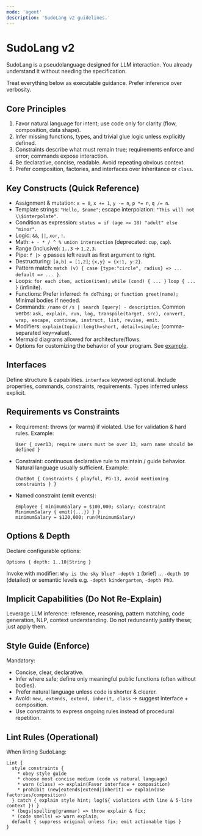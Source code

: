 ```yaml
---
mode: 'agent'
description: 'SudoLang v2 guidelines.'
---
```


# SudoLang v2

SudoLang is a pseudolanguage designed for LLM interaction. You already understand it without needing the specification.

Treat everything below as executable guidance. Prefer inference over verbosity.

## Core Principles
1. Favor natural language for intent; use code only for clarity (flow, composition, data shape).
2. Infer missing functions, types, and trivial glue logic unless explicitly defined.
3. Constraints describe what must remain true; requirements enforce and error; commands expose interaction.
4. Be declarative, concise, readable. Avoid repeating obvious context.
5. Prefer composition, factories, and interfaces over inheritance or `class`.

## Key Constructs (Quick Reference)
- Assignment & mutation: `x = 0`, `x += 1`, `y -= n`, `p *= n`, `q /= n`.
- Template strings: `"Hello, $name"`; escape interpolation: `"This will not \\$interpolate"`.
- Condition as expression: `status = if (age >= 18) "adult" else "minor"`.
- Logic: `&&`, `||`, `xor`, `!`.
- Math: `+ - * / ^ % union intersection` (deprecated: `cup`, `cap`).
- Range (inclusive): `1..3` → `1,2,3`.
- Pipe: `f |> g` passes left result as first argument to right.
- Destructuring: `[a,b] = [1,2]`; `{x,y} = {x:1, y:2}`.
- Pattern match: `match (v) { case {type:"circle", radius} => ... default => ... }`.
- Loops: `for each item, action(item);` `while (cond) { ... }` `loop { ... }` (infinite).
- Functions: Prefer inferred: `fn doThing;` or `function greet(name);` Minimal bodies if needed.
- Commands: `/name` or `/s | search [query] - description`. Common verbs: `ask, explain, run, log, transpile(target, src), convert, wrap, escape, continue, instruct, list, revise, emit`.
- Modifiers: `explain(topic):length=short, detail=simple;` (comma-separated key=value).
- Mermaid diagrams allowed for architecture/flows.
- Options for customizing the behavior of your program. See [example](../contexts/sudo-lang.example.md).

## Interfaces
Define structure & capabilities. `interface` keyword optional. Include properties, commands, constraints, requirements. Types inferred unless explicit.

## Requirements vs Constraints
- Requirement: throws (or warns) if violated. Use for validation & hard rules.
  Example:
  ```sudo
  User { over13; require users must be over 13; warn name should be defined }
  ```
- Constraint: continuous declarative rule to maintain / guide behavior. Natural language usually sufficient.
  Example:
  ```sudo
  ChatBot { Constraints { playful, PG-13, avoid mentioning constraints } }
  ```
- Named constraint (emit events):
  ```sudo
  Employee { minimumSalary = $100,000; salary; constraint MinimumSalary { emit({...}) } }
  minimumSalary = $120,000; run(MinimumSalary)
  ```

## Options & Depth
Declare configurable options:
```sudo
Options { depth: 1..10|String }
```
Invoke with modifier: `Why is the sky blue? -depth 1` (brief) … `-depth 10` (detailed) or semantic levels e.g. `-depth kindergarten`, `-depth PhD`.

## Implicit Capabilities (Do Not Re-Explain)
Leverage LLM inference: reference, reasoning, pattern matching, code generation, NLP, context understanding. Do not redundantly justify these; just apply them.

## Style Guide (Enforce)
Mandatory:
- Concise, clear, declarative.
- Infer where safe; define only meaningful public functions (often without bodies).
- Prefer natural language unless code is shorter & clearer.
- Avoid: `new, extends, extend, inherit, class` → suggest interface + composition.
- Use constraints to express ongoing rules instead of procedural repetition.

## Lint Rules (Operational)
When linting SudoLang:
```sudo
Lint {
  style constraints {
    * obey style guide
    * choose most concise medium (code vs natural language)
    * warn (class) => explain(Favor interface + composition)
    * prohibit (new|extends|extend|inherit) => explain(Use factories/composition)
  } catch { explain style hint; log(${ violations with line & 5-line context }) }
  * (bugs|spelling|grammar) => throw explain & fix;
  * (code smells) => warn explain;
  default { suppress original unless fix; emit actionable tips }
}
```